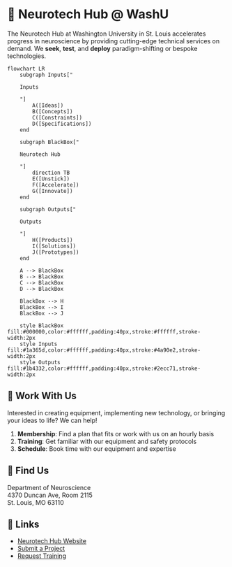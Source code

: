 # 🧠 Neurotech Hub @ WashU

The Neurotech Hub at Washington University in St. Louis accelerates progress in neuroscience by providing cutting-edge technical services on demand. We **seek**, **test**, and **deploy** paradigm-shifting or bespoke technologies.

```mermaid
flowchart LR
    subgraph Inputs[" 

    Inputs

    "]
        A([Ideas])
        B([Concepts])
        C([Constraints])
        D([Specifications])
    end
    
    subgraph BlackBox[" 

    Neurotech Hub

    "]
        direction TB
        E([Unstick])
        F([Accelerate])
        G([Innovate])
    end
    
    subgraph Outputs[" 

    Outputs

    "]
        H([Products])
        I([Solutions])
        J([Prototypes])
    end
    
    A --> BlackBox
    B --> BlackBox
    C --> BlackBox
    D --> BlackBox
    
    BlackBox --> H
    BlackBox --> I
    BlackBox --> J

    style BlackBox fill:#000000,color:#ffffff,padding:40px,stroke:#ffffff,stroke-width:2px
    style Inputs fill:#1a365d,color:#ffffff,padding:40px,stroke:#4a90e2,stroke-width:2px
    style Outputs fill:#1b4332,color:#ffffff,padding:40px,stroke:#2ecc71,stroke-width:2px
```

## 🤝 Work With Us

Interested in creating equipment, implementing new technology, or bringing your ideas to life? We can help!

1. **Membership**: Find a plan that fits or work with us on an hourly basis
2. **Training**: Get familiar with our equipment and safety protocols
3. **Schedule**: Book time with our equipment and expertise

## 📍 Find Us

Department of Neuroscience  
4370 Duncan Ave, Room 2115  
St. Louis, MO 63110

## 🔗 Links
- [Neurotech Hub Website](https://neurotechhub.wustl.edu/)
- [Submit a Project](https://neurotechhub.wustl.edu/contact/submit-a-project)
- [Request Training](https://neurotechhub.wustl.edu/contact/request-training)
